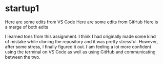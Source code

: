# startup1
Here are some edits from VS Code
Here are some edits from GitHub
Here is a merge of both edits

I learned tons from this assignment. I think I had originally made some kind of mistake while cloning the repository and it was pretty stressful. However, after some stress, I finally figured it out. I am feeling a lot more confident using the terminal on VS Code as well as using GitHub and communicating between the two.